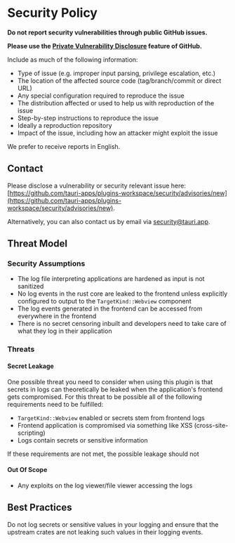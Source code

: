 # Security Policy

**Do not report security vulnerabilities through public GitHub issues.**

**Please use the [Private Vulnerability Disclosure](https://docs.github.com/en/code-security/security-advisories/guidance-on-reporting-and-writing-information-about-vulnerabilities/privately-reporting-a-security-vulnerability#privately-reporting-a-security-vulnerability) feature of GitHub.**

Include as much of the following information:

- Type of issue (e.g. improper input parsing, privilege escalation, etc.)
- The location of the affected source code (tag/branch/commit or direct URL)
- Any special configuration required to reproduce the issue
- The distribution affected or used to help us with reproduction of the issue
- Step-by-step instructions to reproduce the issue
- Ideally a reproduction repository
- Impact of the issue, including how an attacker might exploit the issue

We prefer to receive reports in English.

## Contact

Please disclose a vulnerability or security relevant issue here: [https://github.com/tauri-apps/plugins-workspace/security/advisories/new](https://github.com/tauri-apps/plugins-workspace/security/advisories/new).

Alternatively, you can also contact us by email via [security@tauri.app](mailto:security@tauri.app).

## Threat Model

### Security Assumptions

- The log file interpreting applications are hardened as input is not sanitized
- No log events in the rust core are leaked to the frontend unless explicitly configured to output to the `TargetKind::Webview` component
- The log events generated in the frontend can be accessed from everywhere in the frontend
- There is no secret censoring inbuilt and developers need to take care of what they log in their application

### Threats

#### Secret Leakage

One possible threat you need to consider when using this plugin is that secrets
in logs can theoretically be leaked when the application's frontend gets compromised.
For this threat to be possible all of the following requirements need to be fulfilled:
- `TargetKind::Webview` enabled or secrets stem from frontend logs
- Frontend application is compromised via something like XSS (cross-site-scripting)
- Logs contain secrets or sensitive information

If these requirements are not met, the possible leakage should not


#### Out Of Scope

- Any exploits on the log viewer/file viewer accessing the logs

## Best Practices

Do not log secrets or sensitive values in your logging and ensure that the upstream crates are not leaking such values in their logging events.
